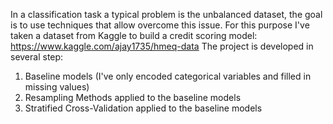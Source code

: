 In a classification task a typical problem is the unbalanced dataset, the goal is to use techniques that allow overcome this issue.
For this purpose I've taken a dataset from Kaggle to build a credit scoring model: https://www.kaggle.com/ajay1735/hmeq-data
The project is developed in several step:
1) Baseline models (I've only encoded categorical variables and filled in missing values)
2) Resampling Methods applied to the baseline models
3) Stratified Cross-Validation applied to the baseline models
